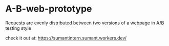 # A-B-web-prototype
Requests are evenly distributed between two versions of a webpage in A/B testing style

check it out at:
https://sumantintern.sumant.workers.dev/
